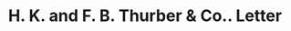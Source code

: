 ---
doi: 10.7916/D8JT12H6
date_other: '1879'
date_other_textual: '1879'
form: correspondence
genre:
- Letters (correspondence)
name:
- H. K. and F. B. Thurber & Co.
object_in_context_url: https://biggert.cul.columbia.edu/items/view/ave_biggert_01013
subject_hierarchical_geographic:
- New York, New York, United States
subject_name:
- H. K. and F. B. Thurber & Co.
title: H. K. and F. B. Thurber & Co.. Letter
sort_title: H. K. and F. B. Thurber & Co.. Letter
call_number: ave_biggert_01013
coordinates:
- 40.71277777777778,-74.00583333333333
pid: ave_biggert_01013
identifiers: ave_biggert_01013
thumbnail: https://derivativo-2.library.columbia.edu/iiif/2/ldpd:344390/full/!256,256/0/native.jpg
permalink: "/biggert/ave_biggert_01013/"
layout: iiif-image-page
---
